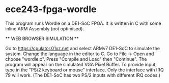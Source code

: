 # ece243-fpga-wordle
This program runs Wordle on a DE1-SoC FPGA. It is written in C with some inline ARM Assembly (not optimised). 

** WEB BROWSER SIMULATION **

Go to https://cpulator.01xz.net and select ARMv7 DE1-SoC to simulate the system.
Change the language in the editor to C.
Go to File -> Open and choose "wordle.c". Press "Compile and Load" then "Continue". The program will appear on the simulated VGA Pixel Buffer.
To provide input, type in the "PS/2 keyboard or mouse" interface. Only the interface with IRQ 79 will work. (The DE1-SoC has two PS/2 inputs with different IRQ codes.)
